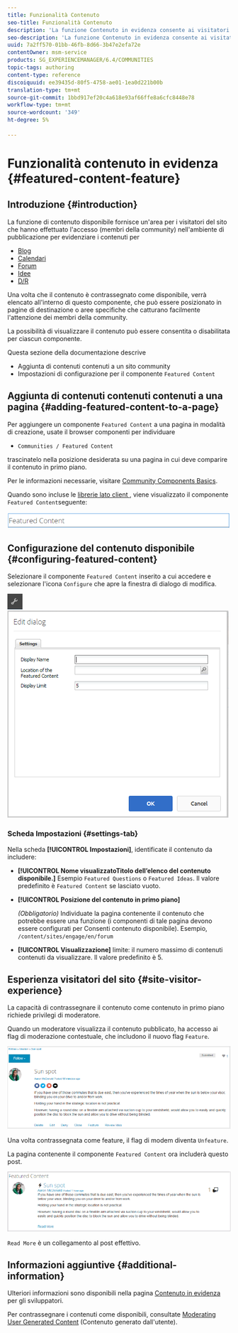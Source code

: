```yaml
---
title: Funzionalità Contenuto
seo-title: Funzionalità Contenuto
description: 'La funzione Contenuto in evidenza consente ai visitatori del sito che hanno effettuato l’accesso di evidenziare i contenuti '
seo-description: 'La funzione Contenuto in evidenza consente ai visitatori del sito che hanno effettuato l’accesso di evidenziare i contenuti '
uuid: 7a2ff570-01bb-46fb-8d66-3b47e2efa72e
contentOwner: msm-service
products: SG_EXPERIENCEMANAGER/6.4/COMMUNITIES
topic-tags: authoring
content-type: reference
discoiquuid: ee39435d-80f5-4758-ae01-1ea0d221b00b
translation-type: tm+mt
source-git-commit: 1bbd917ef20c4a618e93af66ffe8a6cfc8448e78
workflow-type: tm+mt
source-wordcount: '349'
ht-degree: 5%

---
```



# Funzionalità contenuto in evidenza {#featured-content-feature}

## Introduzione {#introduction}

La funzione di contenuto disponibile fornisce un&#39;area per i visitatori del sito che hanno effettuato l&#39;accesso (membri della community) nell&#39;ambiente di pubblicazione per evidenziare i contenuti per

* [Blog](blog-feature.md)
* [Calendari](calendar.md)
* [Forum](forum.md)
* [Idee](ideation-feature.md)
* [D/R](working-with-qna.md)

Una volta che il contenuto è contrassegnato come disponibile, verrà elencato all&#39;interno di questo componente, che può essere posizionato in pagine di destinazione o aree specifiche che catturano facilmente l&#39;attenzione dei membri della community.

La possibilità di visualizzare il contenuto può essere consentita o disabilitata per ciascun componente.

Questa sezione della documentazione descrive

* Aggiunta di contenuti contenuti a un sito community
* Impostazioni di configurazione per il componente `Featured Content`

## Aggiunta di contenuti contenuti contenuti a una pagina {#adding-featured-content-to-a-page}

Per aggiungere un componente `Featured Content` a una pagina in modalità di creazione, usate il browser componenti per individuare

* `Communities / Featured Content`

trascinatelo nella posizione desiderata su una pagina in cui deve comparire il contenuto in primo piano.

Per le informazioni necessarie, visitare [Community Components Basics](basics.md).

Quando sono incluse le [librerie lato client ](essentials-featured.md#essentials-for-client-side), viene visualizzato il componente `Featured Content`seguente:

![chlimage_1-13](assets/chlimage_1-13.png)

## Configurazione del contenuto disponibile {#configuring-featured-content}

Selezionare il componente `Featured Content` inserito a cui accedere e selezionare l&#39;icona `Configure` che apre la finestra di dialogo di modifica.

![chlimage_1-14](assets/chlimage_1-14.png) ![chlimage_1-15](assets/chlimage_1-15.png)

### Scheda Impostazioni {#settings-tab}

Nella scheda **[!UICONTROL Impostazioni]**, identificate il contenuto da includere:

* **[!UICONTROL Nome visualizzatoTitolo dell’elenco del contenuto disponibile.]**
Esempio 
`Featured Questions` o `Featured Ideas`. Il valore predefinito è `Featured Content` se lasciato vuoto.

* **[!UICONTROL Posizione del contenuto in primo piano]**

   *(Obbligatorio)* Individuate la pagina contenente il contenuto che potrebbe essere una funzione (i componenti di tale pagina devono essere configurati per Consenti contenuto disponibile). Esempio, `/content/sites/engage/en/forum`

* **[!UICONTROL Visualizzazione]**
limite: il numero massimo di contenuti contenuti da visualizzare. Il valore predefinito è 5.

## Esperienza visitatori del sito {#site-visitor-experience}

La capacità di contrassegnare il contenuto come contenuto in primo piano richiede privilegi di moderatore.

Quando un moderatore visualizza il contenuto pubblicato, ha accesso ai flag di moderazione contestuale, che includono il nuovo flag `Feature`.

![chlimage_1-16](assets/chlimage_1-16.png)

Una volta contrassegnata come feature, il flag di modem diventa `Unfeature`.

La pagina contenente il componente `Featured Content` ora includerà questo post.

![chlimage_1-17](assets/chlimage_1-17.png)

`Read More` è un collegamento al post effettivo.

## Informazioni aggiuntive {#additional-information}

Ulteriori informazioni sono disponibili nella pagina [Contenuto in evidenza](essentials-featured.md) per gli sviluppatori.

Per contrassegnare i contenuti come disponibili, consultate [Moderating User Generated Content](moderate-ugc.md) (Contenuto generato dall&#39;utente).
